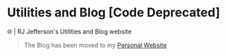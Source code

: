# Utilities and Blog [Code Deprecated]

🌐 | RJ Jefferson's Utilities and Blog website

> The Blog has been moved to my [Personal Website](https://jeffersonrj.com/posts)
